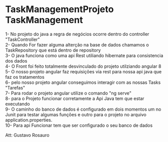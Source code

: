# TaskManagementProjeto TaskManagement

1- No projeto do java a regra de negócios ocorre dentro do controller "TaskController" </br>
2- Quando For fazer alguma alterção na base de dados chamamos o TaskRepository que está dentro de repository</br>
3- O java funciona como uma api Rest utiliando hibernate para consistencia dos dados </br>
4- O Front foi feito totalmente desvinculado do projeto utilziando angular 8 </br>
5- O nosso projeto angular faz requisições via rest para nossa api java que faz os tratamentos</br>
6- pelo nosso projeto angular conseguimos interagir com as nossas Tasks "Tarefas" </br>
7- Para rodar o projeto angular utilize o comando "ng serve" </br>
8- para o Projeto funcionar corretamente a Api Java tem que estar executando </br>
9- O caminho do banco de dados é configurado em dois momentos um no Junit para testar algumas funções e outro para o projeto no arquivo 
application.properties. </br>
10- Para api Funcionar tem que ser configurado o seu banco de dados </br>

Att: Gustavo Rosauro
